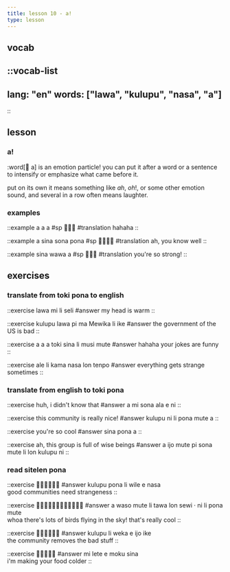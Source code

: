 ```yaml
--- 
title: lesson 10 - a!
type: lesson
---
```

## vocab
::vocab-list
---
lang: "en"
words: ["lawa", "kulupu", "nasa", "a"]
---
::

## lesson
### a!
:word[󱤀 a] is an emotion particle! you can put it after a word or a sentence to intensify or emphasize what came before it.

put on its own it means something like *ah*, *oh*!, or some other emotion sound, and several in a row often means laughter.

### examples
::example
a a a
#sp
󱤀󱤀󱤀
#translation
hahaha
::

::example
a sina sona pona
#sp
󱤀󱥞󱥡󱥔
#translation
ah, you know well
::

::example
sina wawa a
#sp
󱥞󱥵󱤀
#translation
you're so strong!
::

## exercises
### translate from toki pona to english
::exercise
lawa mi li seli
#answer
my head is warm
::

::exercise
kulupu lawa pi ma Mewika li ike
#answer
the government of the US is bad
::

::exercise
a a a toki sina li musi mute
#answer
hahaha your jokes are funny
::

::exercise
ale li kama nasa lon tenpo
#answer
everything gets strange sometimes
::

### translate from english to toki pona
::exercise
huh, i didn't know that
#answer
a mi sona ala e ni
::

::exercise
this community is really nice!
#answer
kulupu ni li pona mute a
::

::exercise
you're so cool
#answer
sina pona a
::

::exercise
ah, this group is full of wise beings
#answer
a ijo mute pi sona mute li lon kulupu ni
::

### read sitelen pona
::exercise
󱤟󱥔󱤧󱥷󱤉󱤾
#answer
kulupu pona li wile e nasa \
good communities need strangeness
::

::exercise
󱤀󱥴󱤼󱤧󱥩󱤬󱥚󱦜󱥁󱤧󱥔󱤼
#answer
a waso mute li tawa lon sewi · ni li pona mute \
whoa there's lots of birds flying in the sky! that's really cool
::

::exercise
󱤟󱤧󱥶󱤉󱤌󱤍
#answer
kulupu li weka e ijo ike \
the community removes the bad stuff
::

::exercise
󱤴󱤦󱤉󱤶󱥞
#answer
mi lete e moku sina \
i'm making your food colder
::